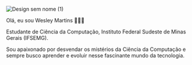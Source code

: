 
![Design sem nome (1)](https://github.com/wes23dev/WesMartins/assets/137829604/9bf3d2a1-bfb3-4198-b887-d4e447a0ba68)


Olá, eu sou Wesley Martins 👨🏻‍💻

Estudante de Ciência da Computação,
Instituto Federal Sudeste de Minas Gerais (IFSEMG).

Sou apaixonado por desvendar os mistérios da Ciência da Computação
e sempre busco aprender e evoluir nesse fascinante mundo da tecnologia.


<div style="display: inline_block"><br>
 
 
 
</div>
  
